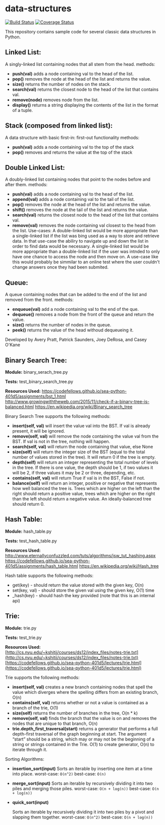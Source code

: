 # data-structures

[![Build Status](https://travis-ci.org/AveryPratt/data-structures.svg?branch=quick_sort)](https://travis-ci.org/AveryPratt/data-structures) [![Coverage Status](https://coveralls.io/repos/github/AveryPratt/data-structures/badge.svg?branch=quick_sort)](https://coveralls.io/github/AveryPratt/data-structures?branch=quick_sort)

This repository contains sample code for several classic data structures in Python.

## Linked List:
A singly-linked list containing nodes that all stem from the head.
methods:
- **push(val)**
    adds a node containing val to the head of the list.
- **pop()**
    removes the node at the head of the list and returns the value.
- **size()**
    returns the number of nodes on the stack.
- **search(val)**
    returns the closest node to the head of the list that contains val.
- **remove(node)**
    removes node from the list.
- **display()**
    returns a string displaying the contents of the list in the format of a tuple.

## Stack (composed from linked list):
A data structure with basic first-in: first-out functionality
methods:
- **push(val)**
    adds a node containing val to the top of the stack
- **pop()**
    removes and returns the value at the top of the stack

## Double Linked List:
A doubly-linked list containing nodes that point to the nodes before and after them.
methods:
- **push(val)**
    adds a node containing val to the head of the list.
- **append(val)**
    adds a node containing val to the tail of the list.
- **pop()**
    removes the node at the head of the list and returns the value.
- **shift()**
    removes the node at the tail of the list and returns the value.
- **search(val)**
    returns the closest node to the head of the list that contains val.
- **remove(val)**
    removes the node containing val closest to the head from the list.
  Use-cases:
      A double-linked list would be more appropriate than a single-linked list if the list was bing used
    as a way to store and retrieve data. In that use-case the abiliry to navigate up and down the list in order to find data would be necessary. A single-linked list would be more appropriate than a double-linked list if the user was intnded to only have one chance to access the node and then move on. A use-case like this would probably be simmilar to an online test where the user couldn't change answers once they had been submited.

## Queue:
A queue containing nodes that can be added to the end of the list and removed from the front.
methods:
- **enqueue(val)**
    add a node containing val to the end of the que.
- **dequeue()**
    removes a node from the front of the queue and return the value.
- **size()**
    returns the number of nodes in the queue.
- **peek()**
    returns the value of the head withoud dequeueing it.

Developed by Avery Pratt, Patrick Saunders, Joey DeRosa, and Casey O'Kane


## Binary Search Tree:

**Module:** binary_serach_tree.py

**Tests:** test_binary_search_tree.py

**Resources Used:** 
https://codefellows.github.io/sea-python-401d5/assignments/bst_1.html
http://www.growingwiththeweb.com/2015/11/check-if-a-binary-tree-is-balanced.html
https://en.wikipedia.org/wiki/Binary_search_tree

Binary Search Tree supports the following methods:

- **insert(self, val)** 
    will insert the value val into the BST. If val is already present, it will be ignored.
- **remove(self, val)** 
    will remove the node containing the value val from the BST. If val is not in the tree, nothing will happen.
- **search(self, val)**
    will return the node containing that value, else None
- **size(self)**
    will return the integer size of the BST (equal to the total number of values stored in the tree). It will return 0 if the tree is empty.
- **depth(self)**
    will return an integer representing the total number of levels in the tree. If there is one value, the depth should be 1, if two values it will be 2, if three values it may be 2 or three, depending, etc.
- **contains(self, val)**
    will return True if val is in the BST, False if not.
- **balance(self)**
    will return an integer, positive or negative that represents how well balanced the tree is. Trees which are higher on the left than the right should return a positive value, trees which are higher on the right than the left should return a negative value. An ideally-balanced tree should return 0.


## Hash Table:

**Module:** hash_table.py

**Tests:** test_hash_table.py

**Resources Used:** 
http://www.eternallyconfuzzled.com/tuts/algorithms/jsw_tut_hashing.aspx
https://codefellows.github.io/sea-python-401d5/assignments/hash_table.html
https://en.wikipedia.org/wiki/Hash_tree

Hash table supports the following methods:

- get(key) - should return the value stored with the given key, O(n)
- set(key, val) - should store the given val using the given key, O(1) time
- _hash(key) - should hash the key provided (note that this is an internal api)


## Trie:

**Module:** trie.py

**Tests:** test_trie.py

**Resources Used:** 
[http://cs.nyu.edu/~kshitij/courses/ds12/index_files/notes-trie.txt](http://cs.nyu.edu/~kshitij/courses/ds12/index_files/notes-trie.txt)
[https://codefellows.github.io/sea-python-401d5/lectures/trie.html](https://codefellows.github.io/sea-python-401d5/lectures/trie.html)

Trie supports the following methods:

- **insert(self, val)**
  creates a new branch containing nodes that spell the value which diverges where the spelling differs from an existing branch, O(n)
- **contains(self, val)**
  returns whether or not a value is contained as a branch of the trie, O(1)
- **size(self)**
  returns the number of branches in the tree, O(n * k)
- **remove(self, val)**
  finds the branch that the value is on and removes the nodes that are unique to that branch, O(n)
- **trie.depth_first_traversal(start)**
  returns a generator that performs a full depth-first traversal of the graph beginning at start. The argument “start” should be a string, which may or may not be the beginning of a string or strings contained in the Trie. O(1) to create generator, O(n) to iterate through it.

Sorting Algorithms:

- **insertion_sort(input)**
  Sorts an iterable by inserting one item at a time into place. worst-case: `O(n^2)` best-case: `O(n)`

- **merge_sort(input)**
  Sorts an iterable by recursively dividing it into two piles and merging those piles. worst-case: `O(n + log(n))` best-case: `O(n + log(n))`

- **quick_sort(input)**

  Sorts an iterable by recursively dividing it into two piles by a pivot and slapping them together. worst-case: `O(n^2)` best-case: `O(n + log(n))`

